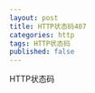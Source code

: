 ```yaml
---
layout: post
title: HTTP状态码407
categories: http
tags: HTTP状态码
published: false
---
```


HTTP状态码